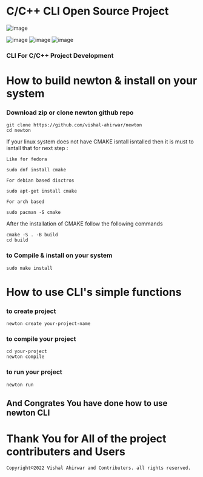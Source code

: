 # C/C++ CLI Open Source Project
![image](https://github.com/vishal-ahirwar/newton/assets/73791462/5684f44f-0bc8-4282-9ed2-134bc90aef30)

![image](https://github.com/vishal-ahirwar/newton/assets/73791462/13e00b1d-e78d-4630-84d0-4737626b78fd)
![image](https://github.com/vishal-ahirwar/newton/assets/73791462/72376da9-187a-44d0-b00f-72eb9b017050)
![image](https://github.com/vishal-ahirwar/newton/assets/73791462/747fb233-2572-4d53-9828-a6f5ebca85ce)

### CLI For C/C++ Project Development

# How to build newton & install on your system
### Download zip or clone newton github repo
```
git clone https://github.com/vishal-ahirwar/newton
cd newton
```

If your linux system does not have CMAKE isntall isntalled then it is must to isntall that for next step :

`Like for fedora`

```
sudo dnf install cmake 
```
`For debian based disctros `
```
sudo apt-get install cmake
```
`For arch based`
```
sudo pacman -S cmake
```

After the installation of CMAKE follow the following commands
```
cmake -S . -B build
cd build 
```


### to Compile & install on your system
```
sudo make install
```
# How to use CLI's simple functions
### to create project
```
newton create your-project-name
```
### to compile your project
```
cd your-project
newton compile
```
### to run your project
```
newton run
```
## And Congrates You have done how to use newton CLI
# Thank You for All of the project contributers and Users
```
Copyright©2022 Vishal Ahirwar and Contributers. all rights reserved.
```
